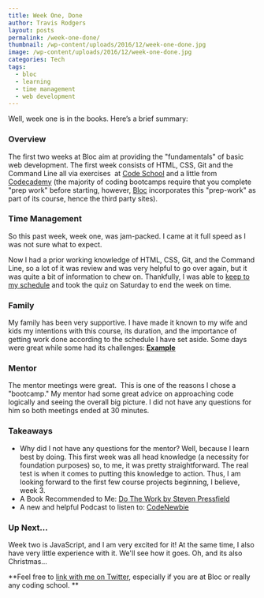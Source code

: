 ```yaml
---
title: Week One, Done
author: Travis Rodgers
layout: posts
permalink: /week-one-done/
thumbnail: /wp-content/uploads/2016/12/week-one-done.jpg
image: /wp-content/uploads/2016/12/week-one-done.jpg
categories: Tech
tags:
  - bloc
  - learning
  - time management
  - web development
---
```

Well, week one is in the books. Here&#8217;s a brief summary:

### Overview

The first two weeks at Bloc aim at providing the "fundamentals" of basic web development. The first week consists of HTML, CSS, Git and the Command Line all via exercises  at <a href="https://www.codeschool.com/" target="_blank">Code School</a> and a little from <a href="https://www.codecademy.com/" target="_blank">Codecademy</a> (the majority of coding bootcamps require that you complete "prep work" before starting, however, <a href="http://bloc.io/" target="_blank">Bloc</a> incorporates this "prep-work" as part of its course, hence the third party sites).

### Time Management

So this past week, week one, was jam-packed. I came at it full speed as I was not sure what to expect.

Now I had a prior working knowledge of HTML, CSS, Git, and the Command Line, so a lot of it was review and was very helpful to go over again, but it was quite a bit of information to chew on. Thankfully, I was able to <a href="http://pursuingthetech.com/index.php/2016/12/19/the-how-of-this-pursuit/" target="_blank">keep to my schedule</a> and took the quiz on Saturday to end the week on time.

### Family

My family has been very supportive. I have made it known to my wife and kids my intentions with this course, its duration, and the importance of getting work done according to the schedule I have set aside. Some days were great while some had its challenges: <u>**<a href="https://twitter.com/pursuingthetech/status/809553090500300800/video/1" target="_blank">Example</a>**</u>

### Mentor

The mentor meetings were great.  This is one of the reasons I chose a "bootcamp." My mentor had some great advice on approaching code logically and seeing the overall big picture. I did not have any questions for him so both meetings ended at 30 minutes.

### Takeaways

  * Why did I not have any questions for the mentor? Well, because I learn best by doing. This first week was all head knowledge (a necessity for foundation purposes) so, to me, it was pretty straightforward. The real test is when it comes to putting this knowledge to action. Thus, I am looking forward to the first few course projects beginning, I believe, week 3.
  * A Book Recommended to Me: <a href="https://www.amazon.com/Do-Work-Overcome-Resistance-Your/dp/1936891379" target="_blank">Do The Work by Steven Pressfield</a>
  * A new and helpful Podcast to listen to: <a href="http://www.codenewbie.org/" target="_blank">CodeNewbie</a>

### Up Next...

Week two is JavaScript, and I am very excited for it! At the same time, I also have very little experience with it. We'll see how it goes. Oh, and its also Christmas...

**Feel free to <a href="http://twitter.com/travisdotmedia" target="_blank">link with me on Twitter</a>, especially if you are at Bloc or really any coding school. **